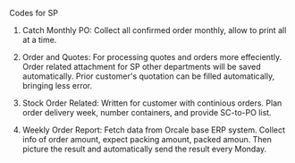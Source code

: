 Codes for SP
1. Catch Monthly PO:
   Collect all confirmed order monthly, allow to print all at a time.

3. Order and Quotes:
   For processing quotes and orders more effeciently.
   Order related attachment for SP other departments will be saved automatically.
   Prior customer's quotation can be filled automatically, bringing less error.

5. Stock Order Related:
   Written for customer with continious orders.
   Plan order delivery week, number containers, and provide SC-to-PO list.

7. Weekly Order Report:
   Fetch data from Orcale base ERP system.
   Collect info of order amount, expect packing amount, packed amoun.
   Then picture the result and automatically send the result every Monday.
